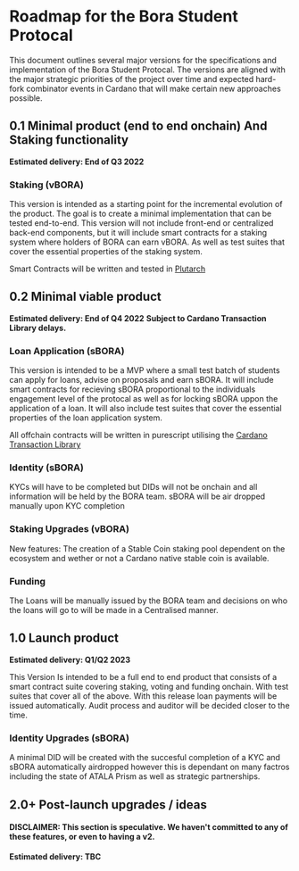 # Roadmap for the Bora Student Protocal

This document outlines several major versions for the specifications and implementation of the Bora Student Protocal. The versions are aligned with the major strategic priorities of the project over time and expected hard-fork combinator events in Cardano that will make certain new approaches possible.

## 0.1 Minimal product (end to end onchain) And Staking functionality

**Estimated delivery: End of Q3 2022**

### Staking (vBORA)

This version is intended as a starting point for the incremental evolution of the product. The goal is to create a minimal implementation that can be tested end-to-end. This version will not include front-end or centralized back-end components, but it will include smart contracts for a staking system where holders of BORA can earn vBORA. As well as test suites that cover the essential properties of the staking system.

Smart Contracts will be written and tested in [Plutarch](https://github.com/Plutonomicon/plutarch)

## 0.2 Minimal viable product 

**Estimated delivery: End of Q4 2022**
**Subject to Cardano Transaction Library delays.**

### Loan Application (sBORA)

This version is intended to be a MVP where a small test batch of students can apply for loans, advise on proposals and earn sBORA. It will include 
smart contracts for recieving sBORA proportional to the individuals engagement level of the protocal as well as for locking sBORA uppon the application of a loan. It will also include test suites that cover the essential properties of the loan application system.

All offchain contracts will be written in purescript utilising the [Cardano Transaction Library](https://github.com/Plutonomicon/cardano-transaction-lib)

### Identity (sBORA)

KYCs will have to be completed but DIDs will not be onchain and all information will be held by the BORA team. sBORA will be air dropped manually  upon KYC completion

### Staking Upgrades (vBORA)

New features: The creation of a Stable Coin staking pool dependent on the ecosystem and wether or not a Cardano native stable coin is available.

### Funding

The Loans will be manually issued by the BORA team and decisions on who the loans will go to will be made in a Centralised manner.

## 1.0 Launch product 

**Estimated delivery: Q1/Q2 2023**

This Version Is intended to be a full end to end product that consists of a smart contract suite covering staking, voting and funding onchain. With test suites that cover all of the above. With this release loan payments will be issued automatically.
Audit process and auditor will be decided closer to the time.

### Identity Upgrades (sBORA)

A minimal DID will be created with the succesful completion of a KYC and sBORA automatically airdropped however this is dependant on many factros including the state of ATALA Prism as well as strategic partnerships.

## 2.0+ Post-launch upgrades / ideas

#### DISCLAIMER: This section is speculative. We haven't committed to any of these features, or even to having a v2.

**Estimated delivery: TBC**


